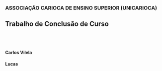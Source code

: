 ### ASSOCIAÇÃO CARIOCA DE ENSINO SUPERIOR (UNICARIOCA)
## Trabalho de Conclusão de Curso
<addr></addr>
<br><br>
#### Carlos Vilela
#### Lucas

